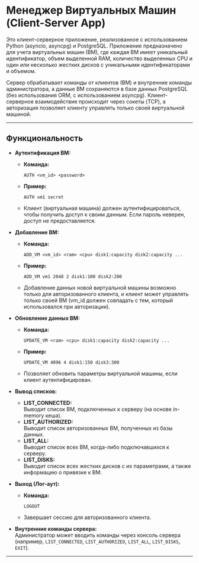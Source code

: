 # Менеджер Виртуальных Машин (Client-Server App)

Это клиент-серверное приложение, реализованное с использованием Python (asyncio, asyncpg) и PostgreSQL. Приложение предназначено для учета виртуальных машин (ВМ), где каждая ВМ имеет уникальный идентификатор, объем выделенной RAM, количество выделенных CPU и один или несколько жестких дисков с уникальными идентификаторами и объемом.

Сервер обрабатывает команды от клиентов (ВМ) и внутренние команды администратора, а данные ВМ сохраняются в базе данных PostgreSQL (без использования ORM, с использованием asyncpg). Клиент-серверное взаимодействие происходит через сокеты (TCP), а авторизация позволяет клиенту управлять только своей виртуальной машиной.

---

## Функциональность

- **Аутентификация ВМ:**
  - **Команда:**  
    ```
    AUTH <vm_id> <password>
    ```
  - **Пример:**  
    ```
    AUTH vm1 secret
    ```
  - Клиент (виртуальная машина) должен аутентифицироваться, чтобы получить доступ к своим данным. Если пароль неверен, доступ не предоставляется.

- **Добавление ВМ:**
  - **Команда:**  
    ```
    ADD_VM <vm_id> <ram> <cpu> disk1:capacity disk2:capacity ...
    ```
  - **Пример:**  
    ```
    ADD_VM vm1 2048 2 disk1:100 disk2:200
    ```
  - Добавление данных новой виртуальной машины возможно только для авторизованного клиента, и клиент может управлять только своей ВМ (vm_id должен совпадать с тем, который использовался при авторизации).

- **Обновление данных ВМ:**
  - **Команда:**  
    ```
    UPDATE_VM <ram> <cpu> disk1:capacity disk2:capacity ...
    ```
  - **Пример:**  
    ```
    UPDATE_VM 4096 4 disk1:150 disk3:300
    ```
  - Позволяет обновить параметры виртуальной машины, если клиент аутентифицирован.

- **Вывод списков:**
  - **LIST_CONNECTED:**  
    Выводит список ВМ, подключенных к серверу (на основе in-memory кеша).
  - **LIST_AUTHORIZED:**  
    Выводит список авторизованных ВМ, полученных из базы данных.
  - **LIST_ALL:**  
    Выводит список всех ВМ, когда-либо подключавшихся к серверу.
  - **LIST_DISKS:**  
    Выводит список всех жестких дисков с их параметрами, а также информацию о привязке к ВМ.

- **Выход (Лог-аут):**
  - **Команда:**  
    ```
    LOGOUT
    ```
  - Завершает сессию для авторизованного клиента.

- **Внутренние команды сервера:**  
  Администратор может вводить команды через консоль сервера (например, `LIST_CONNECTED`, `LIST_AUTHORIZED`, `LIST_ALL`, `LIST_DISKS`, `EXIT`).

---
